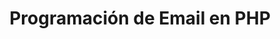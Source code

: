 ---
title: "Programación de Email en PHP"
url: /es/java/programming-email-in-php/
weight: 10
type: docs
---